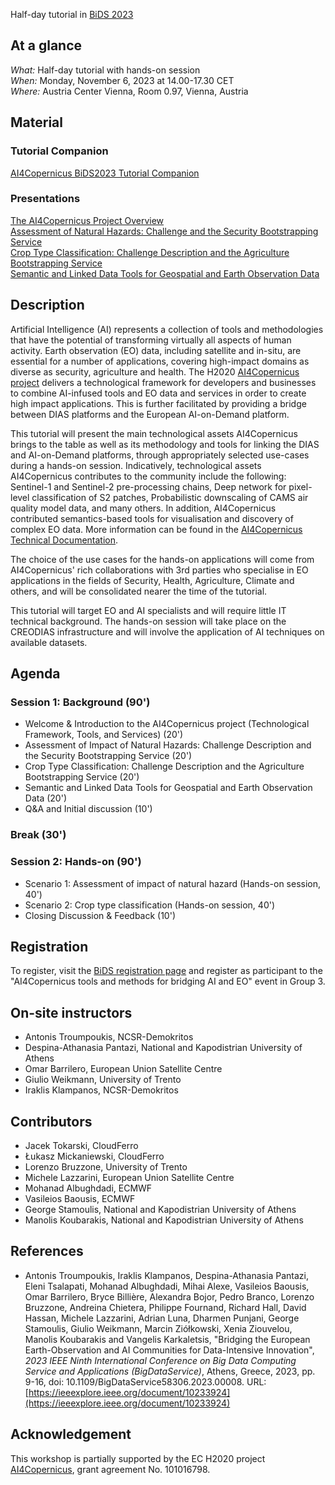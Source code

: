 Half-day tutorial in [BiDS 2023](https://www.bigdatafromspace2023.org/)

## At a glance

*What:*  Half-day tutorial with hands-on session  
*When:*  Monday, November 6, 2023 at 14.00-17.30 CET  
*Where:* Austria Center Vienna, Room 0.97, Vienna, Austria  

## Material

### Tutorial Companion

[AI4Copernicus BiDS2023 Tutorial Companion](https://ai4copernicus-bids2023.github.io/AI4Copernicus%20BiDS%20tutorial%20companion.pdf)

### Presentations
  
[The AI4Copernicus Project Overview](BiDS2023_tutorial_AI4Copernicus_Project_Overview_Presentation.pdf)  
[Assessment of Natural Hazards: Challenge and the Security Bootstrapping Service](BiDS2023_tutorial_Natural_Hazards_Assessment_Security_Service_Presentation.pdf)  
[Crop Type Classification: Challenge Description and the Agriculture Bootstrapping Service](BiDS2023_tutorial_Crop-type_Classification_Agriculture_Service_Presentation.pdf)  
[Semantic and Linked Data Tools for Geospatial and Earth Observation Data](BiDS2023_tutorial_AI4Copernicus_Linked_Data_Presentation.pdf)

## Description

Artificial Intelligence (AI) represents a collection of tools and methodologies that have the potential of transforming virtually all aspects of human activity. Earth observation (EO) data, including satellite and in-situ, are essential for a number of applications, covering high-impact domains as diverse as security, agriculture and health. The H2020 [AI4Copernicus project](https://ai4copernicus-project.eu) delivers a technological framework for developers and businesses to combine AI-infused tools and EO data and services in order to create high impact applications. This is further facilitated by providing a bridge between DIAS platforms and the European AI-on-Demand platform.

This tutorial will present the main technological assets AI4Copernicus brings to the table as well as its methodology and tools for linking the DIAS and AI-on-Demand platforms, through appropriately selected use-cases during a hands-on session. Indicatively, technological assets AI4Copernicus contributes to the community include the following: Sentinel-1 and Sentinel-2 pre-processing chains, Deep network for pixel-level classification of S2 patches, Probabilistic downscaling of CAMS air quality model data, and many others. In addition, AI4Copernicus contributed semantics-based tools for visualisation and discovery of complex EO data. More information can be found in the [AI4Copernicus Technical Documentation](https://ai4copernicus-project.eu/wp-content/uploads/2023/01/AI4Copernicus_Technical-Documentation_V5_Feb2023_cover.pdf).

The choice of the use cases for the hands-on applications will come from AI4Copernicus' rich collaborations with 3rd parties who specialise in EO applications in the fields of Security, Health, Agriculture, Climate and others, and will be consolidated nearer the time of the tutorial.

This tutorial will target EO and AI specialists and will require little IT technical background. The hands-on session will take place on the CREODIAS infrastructure and will involve the application of AI techniques on available datasets.

## Agenda

### Session 1: Background (90')
  * Welcome & Introduction to the AI4Copernicus project (Technological Framework, Tools, and Services) (20')
  * Assessment of Impact of Natural Hazards: Challenge Description and the Security Bootstrapping Service (20')
  * Crop Type Classification: Challenge Description and the Agriculture Bootstrapping Service (20')
  * Semantic and Linked Data Tools for Geospatial and Earth Observation Data (20')
  * Q&A and Initial discussion (10')

### Break (30')

### Session 2: Hands-on (90')
  * Scenario 1: Assessment of impact of natural hazard (Hands-on session, 40')
  * Scenario 2: Crop type classification (Hands-on session, 40')
  * Closing Discussion & Feedback (10')

## Registration

To register, visit the [BiDS registration page](https://www.bigdatafromspace2023.org/registration) and register as participant to the "AI4Copernicus tools and methods for bridging AI and EO" event in Group 3. 

## On-site instructors

* Antonis Troumpoukis, NCSR-Demokritos
* Despina-Athanasia Pantazi, National and Kapodistrian University of Athens
* Omar Barrilero, European Union Satellite Centre
* Giulio Weikmann, University of Trento
* Iraklis Klampanos, NCSR-Demokritos

## Contributors

* Jacek Tokarski, CloudFerro
* Łukasz Mickaniewski, CloudFerro
* Lorenzo Bruzzone, University of Trento
* Michele Lazzarini, European Union Satellite Centre
* Mohanad Albughdadi, ECMWF
* Vasileios Baousis, ECMWF
* George Stamoulis, National and Kapodistrian University of Athens
* Manolis Koubarakis, National and Kapodistrian University of Athens

## References

* Antonis Troumpoukis, Iraklis Klampanos, Despina-Athanasia Pantazi, Eleni Tsalapati, Mohanad Albughdadi, Mihai Alexe, Vasileios Baousis,
  Omar Barrilero, Bryce Billière, Alexandra Bojor, Pedro Branco, Lorenzo Bruzzone, Andreina Chietera, Philippe Fournand, Richard Hall,
  David Hassan, Michele Lazzarini, Adrian Luna, Dharmen Punjani, George Stamoulis, Giulio Weikmann, Marcin Ziółkowski, Xenia Ziouvelou,
  Manolis Koubarakis and Vangelis Karkaletsis, "Bridging the European Earth-Observation and AI Communities for Data-Intensive Innovation",
  *2023 IEEE Ninth International Conference on Big Data Computing Service and Applications (BigDataService)*,
  Athens, Greece, 2023, pp. 9-16, doi: 10.1109/BigDataService58306.2023.00008.
  URL: [https://ieeexplore.ieee.org/document/10233924](https://ieeexplore.ieee.org/document/10233924)

## Acknowledgement

This workshop is partially supported by the EC H2020 project [AI4Copernicus](https://ai4copernicus-project.eu), grant agreement No. 101016798.

